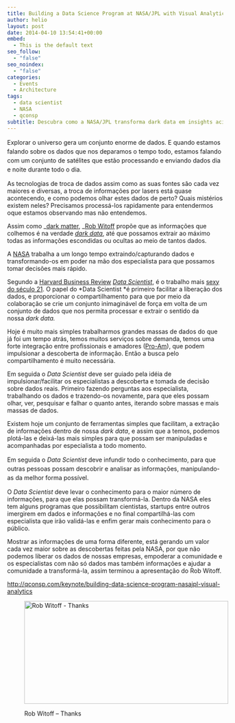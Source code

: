 ```yaml
---
title: Building a Data Science Program at NASA/JPL with Visual Analytics
author: helio
layout: post
date: 2014-04-10 13:54:41+00:00
embed:
  - This is the default text
seo_follow:
  - "false"
seo_noindex:
  - "false"
categories:
  - Events
  - Architecture
tags:
  - data scientist
  - NASA
  - qconsp
subtitle: Descubra como a NASA/JPL transforma dark data em insights acionáveis—construindo programas de ciência de dados que empoderam especialistas, facilitam descobertas e transformam datasets espaciais massivos em conhecimento público
---
```


<span style="line-height: 1.5em">Explorar o universo gera um conjunto enorme de dados. E quando estamos falando sobre os dados que nos deparamos o tempo todo, estamos falando com um conjunto de satélites que estão processando e enviando dados dia e noite durante todo o dia.</span>

As tecnologias de troca de dados assim como as suas fontes são cada vez maiores e diversas, a troca de informações por lasers está quase acontecendo, e como podemos olhar estes dados de perto? Quais mistérios existem neles? Precisamos processá-los rapidamente para entendermos oque estamos observando mas não entendemos.

Assim como _<a title="Dark Matter" href="http://en.wikipedia.org/wiki/Dark_matter" target="_blank">dark matter</a>, _[Rob Witoff][1] propõe que as informações que colhemos é na verdade <a title="Dark Data" href="http://searchdatamanagement.techtarget.com/definition/dark-data" target="_blank"><em>dark data</em></a>, até que possamos extrair ao máximo todas as informações escondidas ou ocultas ao meio de tantos dados.

A <a title="NASA" href="http://www.nasa.gov/" target="_blank">NASA</a> trabalha a um longo tempo extraindo/capturando dados e transformando-os em poder na mão dos especialista para que possamos tomar decisões mais rápido.

Segundo a <a title="HBR" href="http://hbr.org/" target="_blank">Harvard Business Review</a> <a title="http://en.wikipedia.org/wiki/Data_science" href="http://en.wikipedia.org/wiki/Data_science" target="_blank"><em>Data Scientist</em></a>, é o trabalho mais <a title="Data Scientist: The Sexiest Job of the 21st Century" href="http://hbr.org/2012/10/data-scientist-the-sexiest-job-of-the-21st-century/ar/1" target="_blank">sexy do século 21</a>. O papel do *Data Scientist *é primeiro facilitar a liberação dos dados, e proporcionar o compartilhamento para que por meio da colaboração se crie um conjunto inimaginável de força em volta de um conjunto de dados que nos permita processar e extrair o sentido da nossa *dark data.*

Hoje é muito mais simples trabalharmos grandes massas de dados do que já foi um tempo atrás, temos muitos serviços sobre demanda, temos uma forte integração entre profissionais e amadores (<a title="Pro-Am" href="http://en.wikipedia.org/wiki/Pro%E2%80%93am" target="_blank">Pro-Am</a>), que podem impulsionar a descoberta de informação. Então a busca pelo compartilhamento é muito necessária.

Em seguida o *Data Scientist* deve ser guiado pela idéia de impulsionar/facilitar os especialistas a descoberta e tomada de decisão sobre dados reais. Primeiro fazendo perguntas aos especialista, trabalhando os dados e trazendo-os novamente, para que eles possam olhar, ver, pesquisar e falhar o quanto antes, iterando sobre massas e mais massas de dados.

Existem hoje um conjunto de ferramentas simples que facilitam, a extração de informações dentro de nossa *dark data*, e assim que a temos, podemos plotá-las e deixá-las mais simples para que possam ser manipuladas e acompanhadas por especialista a todo momento.

<span style="line-height: 1.5em">Em seguida o </span><em style="line-height: 1.5em">Data Scientist</em> <span style="line-height: 1.5em">deve infundir todo o conhecimento, para que outras pessoas possam descobrir e analisar as informações, manipulando-as da melhor forma possível. </span>

O *Data Scientist* deve levar o conhecimento para o maior número de informações, para que elas possam transformá-la. Dentro da NASA eles tem alguns programas que possibilitam cientistas, startups entre outros imergirem em dados e informações e no final compartilhá-las com especialista que irão validá-las e enfim gerar mais conhecimento para o público.

Mostrar as informações de uma forma diferente, está gerando um valor cada vez maior sobre as descobertas feitas pela NASA, por que não podemos liberar os dados de nossas empresas, empoderar a comunidade e os especialistas com não só dados mas também informações e ajudar a comunidade a transformá-la, assim terminou a apresentação do Rob Witoff.

<a style="line-height: 1.5em" title="http://qconsp.com/keynote/building-data-science-program-nasajpl-visual-analytics" href="http://qconsp.com/keynote/building-data-science-program-nasajpl-visual-analytics" target="_blank">http://qconsp.com/keynote/building-data-science-program-nasajpl-visual-analytics</a><figure id="attachment_817" style="width: 476px" class="wp-caption aligncenter">

[<img class="size-full wp-image-817" alt="Rob Witoff - Thanks" src="/uploads/2014/04/Bk3VhGxIUAErN1W.jpg" width="476" height="240" srcset="/uploads/2014/04/Bk3VhGxIUAErN1W.jpg 476w, /uploads/2014/04/Bk3VhGxIUAErN1W-300x151.jpg 300w" sizes="(max-width: 476px) 100vw, 476px" />][2]<figcaption class="wp-caption-text">Rob Witoff &#8211; Thanks</figcaption></figure>

[1]: http://qconsp.com/user/rob-witoff
[2]: /uploads/2014/04/Bk3VhGxIUAErN1W.jpg
